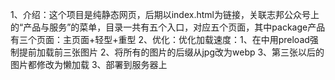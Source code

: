 1、介绍：这个项目是纯静态网页，后期以index.html为链接，关联志邦公众号上的“产品与服务”的菜单，目录一共有五个入口，对应五个页面，其中package产品有三个页面：主页面+轻型+重型
2、优化：优化加载速度：1、在<head>中用preload强制提前加载前三张图片 2、将所有的图片的后缀从jpg改为webp 3、第三张以后的图片都修改为懒加载
3、部署到服务器上

